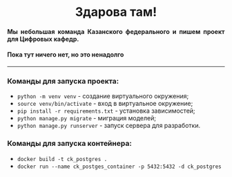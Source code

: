 <h1 align="center">Здарова там!</h1>
<h4 align="justify">Мы небольшая команда Казанского федерального и 
пишем проект для Цифровых кафедр.</h4>
<h4>Пока тут ничего нет, но это ненадолго</h4><hr>

 ### Команды для запуска проекта:

- `python -m venv venv` - создание виртуального окружения;
- `source venv/bin/activate` - вход в виртуальное окружение;
- `pip install -r requirements.txt` - установка зависимостей;
- `python manage.py migrate` - миграция моделей;
- `python manage.py runserver` - запуск сервера для разработки.

### Команды для запуска контейнера:

- `docker build -t ck_postgres .`
- `docker run --name ck_postges_container -p 5432:5432 -d ck_postgres`

